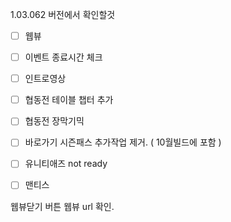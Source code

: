 1.03.062 버전에서 확인할것

 - [ ] 웹뷰 
 - [ ] 이벤트 종료시간 체크
 - [ ] 인트로영상
 - [ ] 협동전 테이블 챕터 추가
 - [ ] 협동전 장막기믹
 - [ ] 바로가기 시즌패스 추가작업 제거. ( 10월빌드에 포함 )
 - [ ] 유니티애즈 not ready
 - [ ] 맨티스


웹뷰닫기 버튼 웹뷰 url 확인. 